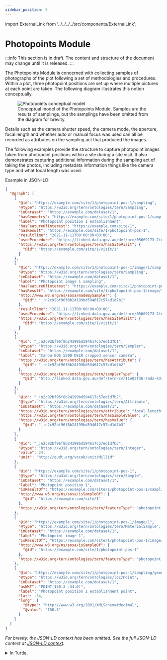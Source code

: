 ```yaml
---
sidebar_position: 9
---
```


import ExternalLink from '../../../../src/components/ExternalLink';

# Photopoints Module

:::info
This section is in draft. The content and structure of the document may change until it is released.
:::

The Photopoints Module is concerned with collecting samples of photographs of the plot following a set of methodologies and procedures. Within a plot, three photopoint positions are set up where multiple pictures at each point are taken. The following diagram illustrates this notion conceptually.

<figure>
  <img src="https://w3id.org/tern/static/linkeddata-website/dawe-rlp/photopoints-module/conceptual-model.png" alt="Photopoints conceptual model" />
  <figcaption style={{textAlign: "center"}}>Conceptual model of the Photopoints Module. Samples are the results of samplings, but the samplings have been omitted from the diagram for brevity. </figcaption>
</figure>

Details such as the camera shutter speed, the camera mode, the aperture, focal length and whether auto or manual focus was used can all be recorded as attributes on the sampling act that produced the images.

The following examples provide the structure to capture photopoint images taken from photopoint positions within a site during a site visit. It also demonstrates capturing additional information during the sampling act of taking the photos, including metadata information things like the camera type and what focal length was used.

Example in JSON-LD:

```json
{
  "@graph": [
    {
      "@id": "https://example.com/site/1/photopoint-pos-1/sampling",
      "@type": "https://w3id.org/tern/ontologies/tern/Sampling",
      "inDataset": "https://example.com/dataset/1",
      "hasGeometry": "https://example.com/site/1/photopoint-pos-1/sampling/geometry",
      "label": "Photopoint position 1 establishment",
      "hasFeatureOfInterest": "https://example.com/site/1",
      "hasResult": "https://example.com/site/1/photopoint-pos-1",
      "resultTime": "2021-11-11T00:00:00+00:00",
      "usedProcedure": "https://linked.data.gov.au/def/nrm/05669173-2fe7-4b70-ba67-2e09fbe87de9",
      "https://w3id.org/tern/ontologies/tern/hasSiteVisit": {
        "@id": "https://example.com/site/1/visit/1"
      }
    },
    {
      "@id": "https://example.com/site/1/photopoint-pos-1/image/1/sampling",
      "@type": "https://w3id.org/tern/ontologies/tern/Sampling",
      "inDataset": "https://example.com/dataset/1",
      "label": "Photopoint image 1 sampling",
      "hasFeatureOfInterest": "https://example.com/site/1/photopoint-pos-1",
      "hasResult": "https://example.com/site/1/photopoint-pos-1/image/1",
      "http://www.w3.org/ns/sosa/madeBySampler": {
        "@id": "_:n2c92bf96f8b24199bd594617c57ed1d7b1"
      },
      "resultTime": "2021-11-11T00:00:00+00:00",
      "usedProcedure": "https://linked.data.gov.au/def/nrm/05669173-2fe7-4b70-ba67-2e09fbe87de9",
      "https://w3id.org/tern/ontologies/tern/hasSiteVisit": {
        "@id": "https://example.com/site/1/visit/1"
      }
    },
    {
      "@id": "_:n2c92bf96f8b24199bd594617c57ed1d7b1",
      "@type": "https://w3id.org/tern/ontologies/tern/Sampler",
      "inDataset": "https://example.com/dataset/1",
      "label": "Canon EOS 550D DSLR cropped sensor camera",
      "https://w3id.org/tern/ontologies/tern/hasAttribute": {
        "@id": "_:n2c92bf96f8b24199bd594617c57ed1d7b2"
      },
      "https://w3id.org/tern/ontologies/tern/samplerType": {
        "@id": "http://linked.data.gov.au/def/tern-cv/11e03f36-7ada-4333-88e2-38c9205f2749"
      }
    },
    {
      "@id": "_:n2c92bf96f8b24199bd594617c57ed1d7b2",
      "@type": "https://w3id.org/tern/ontologies/tern/Attribute",
      "inDataset": "https://example.com/dataset/1",
      "https://w3id.org/tern/ontologies/tern/attribute": "focal length",
      "https://w3id.org/tern/ontologies/tern/hasSimpleValue": 24,
      "https://w3id.org/tern/ontologies/tern/hasValue": {
        "@id": "_:n2c92bf96f8b24199bd594617c57ed1d7b3"
      }
    },
    {
      "@id": "_:n2c92bf96f8b24199bd594617c57ed1d7b3",
      "@type": "https://w3id.org/tern/ontologies/tern/Integer",
      "value": 24,
      "unit": "http://qudt.org/vocab/unit/MilliM"
    },
    {
      "@id": "https://example.com/site/1/photopoint-pos-1",
      "@type": "https://w3id.org/tern/ontologies/tern/Sample",
      "inDataset": "https://example.com/dataset/1",
      "label": "Photopoint position 1",
      "isResultOf": "https://example.com/site/1/photopoint-pos-1/sampling",
      "http://www.w3.org/ns/sosa/isSampleOf": {
        "@id": "https://example.com/site/1"
      },
      "https://w3id.org/tern/ontologies/tern/featureType": "photopoint position"
    },
    {
      "@id": "https://example.com/site/1/photopoint-pos-1/image/1",
      "@type": "https://w3id.org/tern/ontologies/tern/MaterialSample",
      "inDataset": "https://example.com/dataset/1",
      "label": "Photopoint image 1",
      "isResultOf": "https://example.com/site/1/photopoint-pos-1/image/1/sampling",
      "http://www.w3.org/ns/sosa/isSampleOf": {
        "@id": "https://example.com/site/1/photopoint-pos-1"
      },
      "https://w3id.org/tern/ontologies/tern/featureType": "photopoint image"
    },
    {
      "@id": "https://example.com/site/1/photopoint-pos-1/sampling/geometry",
      "@type": "https://w3id.org/tern/ontologies/loc/Point",
      "inDataset": "https://example.com/dataset/1",
      "asWKT": "POINT(150.3 -34.0)",
      "label": "Photopoint position 1 establishment point",
      "lat": -34,
      "long": {
        "@type": "http://www.w3.org/2001/XMLSchema#decimal",
        "@value": "150.3"
      }
    }
  ]
}
```

_For brevity, the JSON-LD context has been omitted. See the full JSON-LD context at [JSON-LD context](/information-models/tern-ontology/dev-guide/json-ld-context)._

<details>
    <summary>In Turtle.</summary>

<p>

```
@prefix tern: <https://w3id.org/tern/ontologies/tern/> .
@prefix tern-loc: <https://w3id.org/tern/ontologies/loc/> .
@prefix rdfs: <http://www.w3.org/2000/01/rdf-schema#> .
@prefix dcterms: <http://purl.org/dc/terms/> .
@prefix xsd: <http://www.w3.org/2001/XMLSchema#> .
@prefix geosparql: <http://www.opengis.net/ont/geosparql#> .
@prefix geo: <http://www.w3.org/2003/01/geo/wgs84_pos#> .
@prefix sosa: <http://www.w3.org/ns/sosa/> .
@prefix void: <http://rdfs.org/ns/void#> .
@prefix prov: <http://www.w3.org/ns/prov#> .
@prefix wgs84: <http://www.w3.org/2003/01/geo/wgs84_pos#> .
@prefix rdf: <http://www.w3.org/1999/02/22-rdf-syntax-ns#> .

<https://example.com/site/1/photopoint-pos-1/sampling> a tern:Sampling ;
    rdfs:label "Photopoint position 1 establishment" ;
    sosa:hasFeatureOfInterest <https://example.com/site/1> ;
    sosa:resultTime "2021-11-11T00:00:00Z"^^xsd:dateTime ;
    sosa:usedProcedure <https://linked.data.gov.au/def/nrm/05669173-2fe7-4b70-ba67-2e09fbe87de9> ;
    geosparql:hasGeometry <https://example.com/site/1/photopoint-pos-1/sampling/geometry> ;
    tern:hasSiteVisit <https://example.com/site/1/visit/1> ;
    sosa:hasResult <https://example.com/site/1/photopoint-pos-1> ;
    void:inDataset <https://example.com/dataset/1> ;
.

<https://example.com/site/1/photopoint-pos-1/sampling/geometry> a tern-loc:Point ;
    rdfs:label "Photopoint position 1 establishment point" ;
    wgs84:lat -34 ;
    wgs84:long 150.3 ;
    geosparql:asWKT "POINT(150.3 -34.0)"^^geosparql:wktLiteral ;
    void:inDataset <https://example.com/dataset/1> ;
.

<https://example.com/site/1/photopoint-pos-1> a tern:Sample ;
    rdfs:label "Photopoint position 1" ;
    sosa:isResultOf <https://example.com/site/1/photopoint-pos-1/sampling> ;
    sosa:isSampleOf <https://example.com/site/1> ;
    void:inDataset <https://example.com/dataset/1> ;
    tern:featureType "photopoint position" ;
.

<https://example.com/site/1/photopoint-pos-1/image/1/sampling> a tern:Sampling ;
    rdfs:label "Photopoint image 1 sampling" ;
    sosa:hasFeatureOfInterest <https://example.com/site/1/photopoint-pos-1> ;
    sosa:resultTime "2021-11-11T00:00:00Z"^^xsd:dateTime ;
    sosa:usedProcedure <https://linked.data.gov.au/def/nrm/05669173-2fe7-4b70-ba67-2e09fbe87de9> ;
    tern:hasSiteVisit <https://example.com/site/1/visit/1> ;
    sosa:hasResult <https://example.com/site/1/photopoint-pos-1/image/1> ;
    void:inDataset <https://example.com/dataset/1> ;
    sosa:madeBySampler [
        a tern:Sampler ;
        rdfs:label "Canon EOS 550D DSLR cropped sensor camera" ;
        tern:samplerType <http://linked.data.gov.au/def/tern-cv/11e03f36-7ada-4333-88e2-38c9205f2749> ;
        void:inDataset <https://example.com/dataset/1> ;
        tern:hasAttribute [
            a tern:Attribute ;
            void:inDataset <https://example.com/dataset/1> ;
            tern:attribute "focal length" ;
            tern:hasSimpleValue 24 ;
            tern:hasValue [
                a tern:Integer ;
                rdf:value 24 ;
                tern:unit <http://qudt.org/vocab/unit/MilliM> ;
            ]
        ] ;
    ] ;
.

<https://example.com/site/1/photopoint-pos-1/image/1> a tern:MaterialSample ;
    rdfs:label "Photopoint image 1" ;
    sosa:isResultOf <https://example.com/site/1/photopoint-pos-1/image/1/sampling> ;
    sosa:isSampleOf <https://example.com/site/1/photopoint-pos-1> ;
    void:inDataset <https://example.com/dataset/1> ;
    tern:featureType "photopoint image" ;
.
```

</p>
    
</details>
